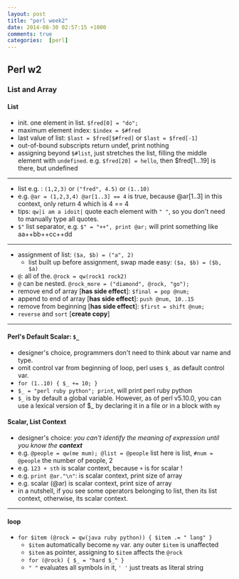 ```yaml
---
layout: post
title: "perl week2"
date: 2014-08-30 02:57:15 +1000
comments: true
categories:  [perl]
---
```


## Perl w2

### List and Array

#### List

- init. one element in list. `$fred[0] = "do";`
- maximum element index: `$index = $#fred`
- last value of list: `$last = $fred[$#fred]` or `$last = $fred[-1]`
- out-of-bound subscripts return undef, print nothing
- assigning beyond `$#list`, just stretches the list, filling the middle element with `undefined`. e.g. `$fred[20] = hello`, then $fred[1…19] is there, but undefined

<!--more-->

-------------

- list e.g. : `(1,2,3)` or `("fred", 4.5)` or `(1..10)`
- e.g. `@ar = (1,2,3,4) @ar[1..3] == 4` is true, because @ar[1..3] in this context, only return 4 which is 4 == 4
- tips: `qw|i am a idoit|` quote each element with `" "`, so you don't need to manually type all quotes.
- `$"` list separator, e.g. `$" = "++", print @ar;` will print something like aa++bb++cc++dd


--------------

- assignment of list: `($a, $b) = ("a", 2)`
	- list built up before assignment, swap made easy: `($a, $b) = ($b, $a)`	 
- `@`: all of the. `@rock = qw(rock1 rock2)`
- `@` can be nested. `@rock_more = ("diamond", @rock, "go");`
- remove end of array [**has side effect**]: `$final = pop @num;`
- append to end of array [**has side effect**]: `push @num, 10..15`
- remove from beginning [**has side effect**]: `$first = shift @num;`
- `reverse` and `sort` [**create copy**]

------------


#### Perl's Default Scalar: `$_`

- designer's choice, programmers don't need to think about var name and type. 
- omit control var from beginning of loop, perl uses `$_` as default control var.
- `for (1..10) { $_ += 10; }`
- `$_ = "perl ruby python"; print`, will print perl ruby python
- `$_` is by default a global variable. However, as of perl v5.10.0, you can use a lexical version of $_ by declaring it in a file or in a block with `my`

#### Scalar, List Context

- designer's choice: *you can't identify the meaning of expression until you know the **context***
- e.g. `@people = qw(me mum); @list = @people` list here is list, `#num = @people` the number of people, 2
- e.g. `123 + sth` is scalar context, because `+` is for scalar !
- e.g. `print @ar."\n"`: is scalar context, print size of array
- e.g. scalar (@ar) is scalar context, print size of array 
- in a nutshell, if you see some operators belonging to list, then its list context, otherwise, its scalar context.

---------


#### loop

- `for $item (@rock = qw(java ruby python)) { $item .= " lang" }`
	- `$item` automatically become `my` var. any outer `$item` is unaffected
	- `$item` as pointer, assigning to `$item` affects the `@rock`
	- `for (@rock) { $_ = "hard $_" }`
	- `" "` evaluates all symbols in it, `' '` just treats as literal string 
